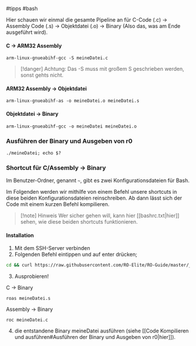 #tipps #bash

Hier schauen wir einmal die gesamte Pipeline an für
C-Code (.c) -> Assembly Code (.s) -> Objektdatei (.o) -> Binary
(Also das, was am Ende ausgeführt wird).
#### C -> ARM32 Assembly
```shell
arm-linux-gnueabihf-gcc -S meineDatei.c
```
> [!danger] Achtung:
> Das -S muss mit großem S geschrieben werden, sonst gehts nicht.
#### ARM32 Assembly -> Objektdatei
```shell
arm-linux-gnueabihf-as -o meineDatei.o meineDatei.s
```
#### Objektdatei -> Binary
```shell
arm-linux-gnueabihf-gcc -o meineDatei meineDatei.o
```
### Ausführen der Binary und Ausgeben von r0
```shell
./meineDatei; echo $?
```

### Shortcut für C/Assembly -> Binary
Im Benutzer-Ordner, genannt `~`, gibt es zwei Konfigurationsdateien für Bash.

Im Folgenden werden wir mithilfe von einem Befehl unsere shortcuts in diese beiden Konfigurationsdateien reinschreiben.
Ab dann lässt sich der Code mit einem kurzen Befehl kompilieren.

> [!note] Hinweis
> Wer sicher gehen will, kann hier [[bashrc.txt|hier]] sehen, wie diese beiden shortcuts funktionieren.
#### Installation
1. Mit dem SSH-Server verbinden
2. Folgenden Befehl eintippen und auf enter drücken;
```bash
cd && curl https://raw.githubusercontent.com/RO-Elite/RO-Guide/master/_Media/bashrc.txt >> .bashrc && echo "source ~/.bashrc" >> ~/.bash_profile && source .bashrc
```
3. Ausprobieren!

C -> Binary
```shell
roas meineDatei.s
```
Assembly -> Binary
```shell
roc meineDatei.c
````

4. die entstandene Binary meineDatei ausführen (siehe [[Code Kompilieren und ausführen#Ausführen der Binary und Ausgeben von r0|hier]]).
